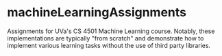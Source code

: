 # machineLearningAssignments

Assignments for UVa's CS 4501 Machine Learning course. Notably, these implementations are typically "from scratch" and demonstrate how to implement various learning tasks without the use of third party libraries.
